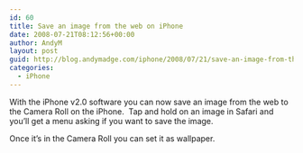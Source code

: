 ```yaml
---
id: 60
title: Save an image from the web on iPhone
date: 2008-07-21T08:12:56+00:00
author: AndyM
layout: post
guid: http://blog.andymadge.com/iphone/2008/07/21/save-an-image-from-the-web-on-iphone/
categories:
  - iPhone
---
```

With the iPhone v2.0 software you can now save an image from the web to the Camera Roll on the iPhone.  Tap and hold on an image in Safari and you&#8217;ll get a menu asking if you want to save the image.

Once it&#8217;s in the Camera Roll you can set it as wallpaper.